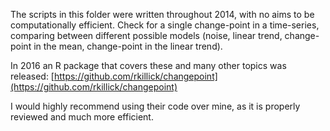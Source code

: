 The scripts in this folder were written throughout 2014, with no aims to be computationally efficient. 
Check for a single change-point in a time-series, comparing between different possible models 
(noise, linear trend, change-point in the mean, change-point in the linear trend).

In 2016 an R package that covers these and many other topics was released: [https://github.com/rkillick/changepoint](https://github.com/rkillick/changepoint)

I would highly recommend using their code over mine, as it is properly reviewed and much more efficient.
